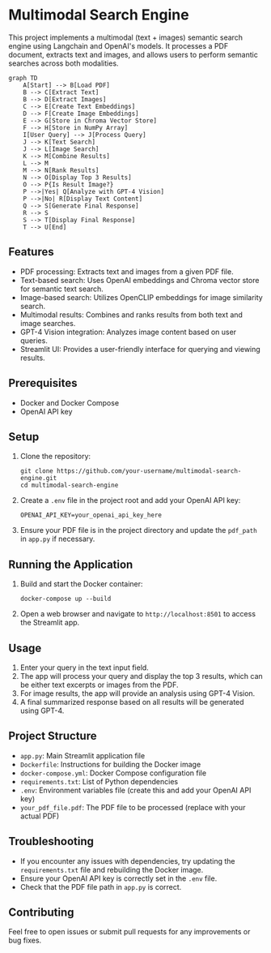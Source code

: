 # Multimodal Search Engine

This project implements a multimodal (text + images) semantic search engine using Langchain and OpenAI's models. It processes a PDF document, extracts text and images, and allows users to perform semantic searches across both modalities.

```mermaid
graph TD
    A[Start] --> B[Load PDF]
    B --> C[Extract Text]
    B --> D[Extract Images]
    C --> E[Create Text Embeddings]
    D --> F[Create Image Embeddings]
    E --> G[Store in Chroma Vector Store]
    F --> H[Store in NumPy Array]
    I[User Query] --> J[Process Query]
    J --> K[Text Search]
    J --> L[Image Search]
    K --> M[Combine Results]
    L --> M
    M --> N[Rank Results]
    N --> O[Display Top 3 Results]
    O --> P{Is Result Image?}
    P -->|Yes| Q[Analyze with GPT-4 Vision]
    P -->|No| R[Display Text Content]
    Q --> S[Generate Final Response]
    R --> S
    S --> T[Display Final Response]
    T --> U[End]
```


## Features

- PDF processing: Extracts text and images from a given PDF file.
- Text-based search: Uses OpenAI embeddings and Chroma vector store for semantic text search.
- Image-based search: Utilizes OpenCLIP embeddings for image similarity search.
- Multimodal results: Combines and ranks results from both text and image searches.
- GPT-4 Vision integration: Analyzes image content based on user queries.
- Streamlit UI: Provides a user-friendly interface for querying and viewing results.

## Prerequisites

- Docker and Docker Compose
- OpenAI API key

## Setup

1. Clone the repository:
   ```
   git clone https://github.com/your-username/multimodal-search-engine.git
   cd multimodal-search-engine
   ```

2. Create a `.env` file in the project root and add your OpenAI API key:
   ```
   OPENAI_API_KEY=your_openai_api_key_here
   ```

3. Ensure your PDF file is in the project directory and update the `pdf_path` in `app.py` if necessary.

## Running the Application

1. Build and start the Docker container:
   ```
   docker-compose up --build
   ```

2. Open a web browser and navigate to `http://localhost:8501` to access the Streamlit app.

## Usage

1. Enter your query in the text input field.
2. The app will process your query and display the top 3 results, which can be either text excerpts or images from the PDF.
3. For image results, the app will provide an analysis using GPT-4 Vision.
4. A final summarized response based on all results will be generated using GPT-4.

## Project Structure

- `app.py`: Main Streamlit application file
- `Dockerfile`: Instructions for building the Docker image
- `docker-compose.yml`: Docker Compose configuration file
- `requirements.txt`: List of Python dependencies
- `.env`: Environment variables file (create this and add your OpenAI API key)
- `your_pdf_file.pdf`: The PDF file to be processed (replace with your actual PDF)

## Troubleshooting

- If you encounter any issues with dependencies, try updating the `requirements.txt` file and rebuilding the Docker image.
- Ensure your OpenAI API key is correctly set in the `.env` file.
- Check that the PDF file path in `app.py` is correct.

## Contributing

Feel free to open issues or submit pull requests for any improvements or bug fixes.

